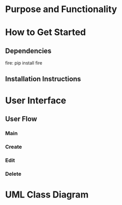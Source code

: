 # Purpose and Functionality
# How to Get Started
## Dependencies
fire: pip install fire
## Installation Instructions

# User Interface
## User Flow
### Main
### Create
### Edit
### Delete

# UML Class Diagram

